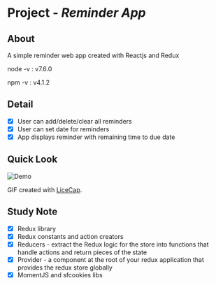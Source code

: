 # Project - *Reminder App*

## About

A simple reminder web app created with Reactjs and Redux

node -v : v7.6.0

npm -v : v4.1.2

## Detail

- [X] User can add/delete/clear all reminders
- [X] User can set date for reminders
- [X] App displays reminder with remaining time to due date

## Quick Look

<img src='http://i.imgur.com/GlY0OBl.gif' title='Demo' width='' alt='Demo' />

GIF created with [LiceCap](http://www.cockos.com/licecap/).

## Study Note
- [X] Redux library
- [X] Redux constants and action creators
- [X] Reducers - extract the Redux logic for the store into functions that handle actions and return pieces of the state
- [X] Provider - a component at the root of your redux application that provides the redux store globally
- [X] MomentJS and sfcookies libs
